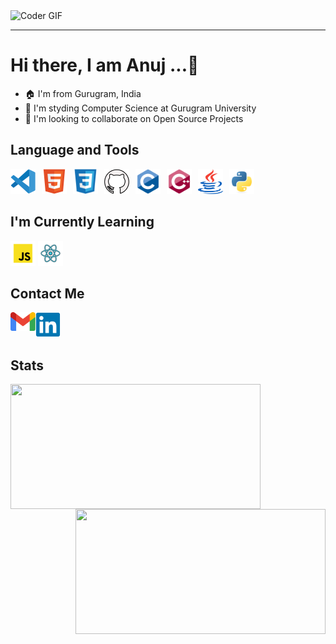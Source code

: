 <!-- <img align= center  width = 830  height = 450px src = "https://gifdb.com/gif/animated-chock-coding-c78f6elj32sfoi8q.html?embed=true"> -->
<img alt="Coder GIF" height=550px  width=830 src="https://images.squarespace-cdn.com/content/v1/5769fc401b631bab1addb2ab/1541580611624-TE64QGKRJG8SWAIUS7NS/ke17ZwdGBToddI8pDm48kPoswlzjSVMM-SxOp7CV59BZw-zPPgdn4jUwVcJE1ZvWQUxwkmyExglNqGp0IvTJZamWLI2zvYWH8K3-s_4yszcp2ryTI0HqTOaaUohrI8PI6FXy8c9PWtBlqAVlUS5izpdcIXDZqDYvprRqZ29Pw0o/coding-freak.gif" />
<hr>

# Hi there, I am **Anuj ...👋**

- 🏠 I'm from Gurugram, India
- 🏫 I'm styding Computer Science at Gurugram University
- 👯 I'm looking to collaborate on Open Source Projects

## Language and Tools

<img align= "left" alt="VS code" width="40px" src="./assets/VS_code.svg" style="padding-right:10px;" />
<img align= "left" alt="HTML5" width="40px" src="./assets/HTML5.svg" style="padding-right:10px;" />
<img align= "left" alt="CSS3" width="40px" src="./assets/CSS3.svg" style="padding-right:10px;" />
<!-- <img align= "left" alt="Git" width="40px" src="./assets/Git.svg" style="padding-right:10px;" /> -->
<img align= "left" alt="GitHub" width="40px" src="./assets/Github.svg" style="padding-right:10px;" />
<img align= "left" alt="C" width="40px" src="./assets/C.svg" style="padding-right:10px;"/>
<img align= "left" alt="Cpp" width="40px" src="./assets/cplusplus.svg" style="padding-right:10px;"/>
<img align= "left" alt="Java" width="40px" src="./assets/java.svg" style="padding-right:10px;"/>
<img alt="Python" width="40px" src="./assets/Python.svg" style="padding-right:10px;"/>

## I'm Currently Learning
<img align= "left" alt="JavaScript" width="40px" src="./assets/js.svg" style="padding-right:4px;"/>

<img alt="React" width="40px" src="./assets/react.svg" style="padding-right:10px;"/>

## Contact Me

<p><a href="mailto:anujpandey111201.com"><img src="./assets/Gmail_Logo.svg" alt="Gmail" width="40px" align="left" padding-right="5px"></a></p>
<p><a href="https://linkedin.com/in/anuzpandey1"><img src="./assets/Linkedin.svg" alt="LinkedIn" width="40px" padding-right="10px"></a></p>

## Stats

<img align= "left" width = 400 height = 200 src = "https://github-readme-stats.vercel.app/api?username=anuzpandey1&show_icons=true&theme=tokyoknight&border_radius=10">

<img align="right" width = 400 height = 200 src = "https://streak-stats.demolab.com?user=anuzpandey1&theme=tokyonight&border_radius=10&date_format=j%20M%5B%20Y%5D&card_width=500">
